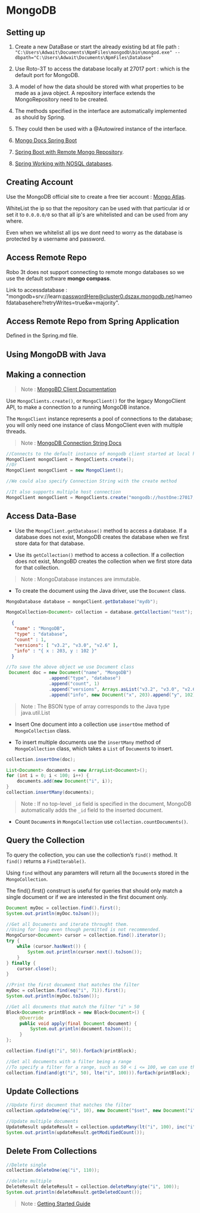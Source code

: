 # MongoDB

## Setting up

1. Create a new DataBase or start the already existing bd at file path :
`"C:\Users\Adwait\Documents\NpmFiles\mongodb\bin\mongod.exe" --dbpath="C:\Users\Adwait\Documents\NpmFiles\Database"`

2. Use Roto-3T to access the database locally at 27017 port : which is the default port for MongoDB.

3. A model of how the data should be stored with what properties to be made as a java object. A repository interface
extends the MongoRepository need to be created.

4. The methods specified in the interface are automatically implemented as should by Spring.

5. They could then be used with a @Autowired instance of the interface.

6. [Mongo Docs Spring Boot](https://docs.spring.io/spring-data/mongodb/docs/current/api/org/springframework/data/mongodb/repository/MongoRepository.html)

7. [Spring Boot with Remote Mongo Repository](https://www.opencodez.com/java/use-mongodb-atlas-with-spring-boot.htm).

8. [Spring Working with NOSQL databases](https://docs.spring.io/spring-boot/docs/current/reference/html/spring-boot-features.html#boot-features-nosql).

## Creating Account

Use the MongoDB official site to create a free tier account : [Mongo Atlas](https://www.mongodb.com/cloud/atlas).

WhiteList the ip so that the repository can be used with that particular id or set it to `0.0.0.0/0` so that all ip's are whitelisted and can be used from any where.

Even when we whitelist all ips we dont need to worry as the database is protected by a username and password.

## Access Remote Repo

Robo 3t does not support connecting to remote mongo databases so we use the default software **mongo compass**.

Link to accessdatabase : "mongodb+srv://learn:passwordHere@cluster0.dszax.mongodb.net/nameofdatabasehere?retryWrites=true&w=majority".

## Access Remote Repo from Spring Application

Defined in the Spring.md file.

## Using MongoDB with Java

## Making a connection

> Note : [MongoBD Client Documentation](https://mongodb.github.io/mongo-java-driver/3.8/javadoc/com/mongodb/client/MongoClients.html)

Use `MongoClients.create()`, or `MongoClient()` for the legacy MongoClient API, to make a connection to a running MongoDB instance.

The `MongoClient` instance represents a pool of connections to the database; you will only need one instance of class MongoClient even with multiple threads.

> Note : [MongoDB Connection String Docs](mongodb://[username:password@]host1[:port1][,host2[:port2],...[,hostN[:portN]]][/[database.collection][?options]])

```java
//Connects to the default instance of mongodb client started at local host 27017
MongoClient mongoClient = MongoClients.create();
//Or
MongoClient mongoClient = new MongoClient();

//We could also specify Connection String with the create method

//It also supports multiple host connection
MongoClient mongoClient = MongoClients.create("mongodb://hostOne:27017,hostTwo:27018");

```

## Access Data-Base

* Use the `MongoClient.getDatabase()` method to access a database. If a database does not exist, MongoDB creates the database when we first store data for that database.

* Use its `getCollection()` method to access a collection. If a collection does not exist, MongoBD creates the collection when we first store data for that collection.

>Note : MongoDatabase instances are immutable.

* To create the document using the Java driver, use the `Document` class.

```java
MongoDatabase database = mongoClient.getDatabase("mydb");

MongoCollection<Document> collection = database.getCollection("test");
```

```json
  {
   "name" : "MongoDB",
   "type" : "database",
   "count" : 1,
   "versions": [ "v3.2", "v3.0", "v2.6" ],
   "info" : "{ x : 203, y : 102 }"
  }
```

```java
//To save the above object we use Document class
 Document doc = new Document("name", "MongoDB")
                .append("type", "database")
                .append("count", 1)
                .append("versions", Arrays.asList("v3.2", "v3.0", "v2.6"))
                .append("info", new Document("x", 203).append("y", 102));
```

>Note : The BSON type of array corresponds to the Java type java.util.List

* Insert One document into a collection use `insertOne` method of `MongoCollection` class.

* To insert multiple documents use the `insertMany` method of `MongoCollection` class, which takes a `List` of `Document`s to insert.

```java
collection.insertOne(doc);

List<Document> documents = new ArrayList<Document>();
for (int i = 0; i < 100; i++) {
    documents.add(new Document("i", i));
}
collection.insertMany(documents);
```

>Note : If no top-level `_id` field is specified in the document, MongoDB automatically adds the `_id` field to the inserted document.

* Count `Document`s in `MongoCollection` use `collection.countDocuments()`.

## Query the Collection

To query the collection, you can use the collection’s `find()` method. It `find()` returns a `FindIterable()`.

Using `find` without any paramters will return all the `Document`s stored in the `MongoCollection`.

The find().first() construct is useful for queries that should only match a single document or if we are interested in the first document only.

```java
Document myDoc = collection.find().first();
System.out.println(myDoc.toJson());

//Get all Documents and iterate throught them.
//Using for loop even though permitted is not recommended.
MongoCursor<Document> cursor = collection.find().iterator();
try {
    while (cursor.hasNext()) {
        System.out.println(cursor.next().toJson());
    }
} finally {
    cursor.close();
}

//Print the first document that matches the filter
myDoc = collection.find(eq("i", 71)).first();
System.out.println(myDoc.toJson());

//Get all documents that match the filter "i" > 50
Block<Document> printBlock = new Block<Document>() {
     @Override
     public void apply(final Document document) {
         System.out.println(document.toJson());
     }
};

collection.find(gt("i", 50)).forEach(printBlock);

//Get all documents with a filter being a range
//To specify a filter for a range, such as 50 < i <= 100, we can use the and helper:
collection.find(and(gt("i", 50), lte("i", 100))).forEach(printBlock);
```

## Update Collections

```java
//Update first document that matches the filter
collection.updateOne(eq("i", 10), new Document("$set", new Document("i", 110)));

//Update multiple documents
UpdateResult updateResult = collection.updateMany(lt("i", 100), inc("i", 100));
System.out.println(updateResult.getModifiedCount());
```

## Delete From Collections

```java
//Delete single
collection.deleteOne(eq("i", 110));

//delete multiple
DeleteResult deleteResult = collection.deleteMany(gte("i", 100));
System.out.println(deleteResult.getDeletedCount());
```

> Note : [Getting Started Guide](https://mongodb.github.io/mongo-java-driver/3.8/driver/getting-started/quick-start/)